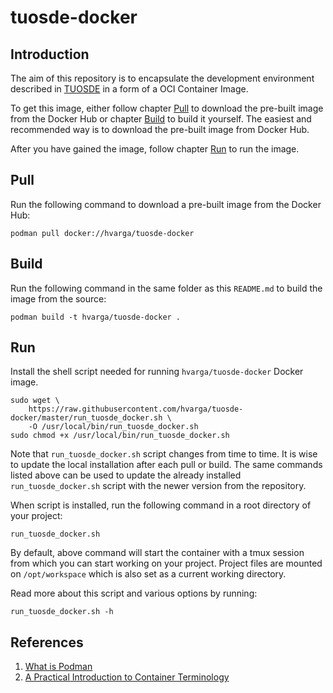 # tuosde-docker

## Introduction

The aim of this repository is to encapsulate the development environment
described in [TUOSDE](https://www.tuosde.org/) in a form of a OCI Container
Image.

To get this image, either follow chapter [Pull](#pull) to download the pre-built
image from the Docker Hub or chapter [Build](#build) to build it yourself. The
easiest and recommended way is to download the pre-built image from Docker Hub.

After you have gained the image, follow chapter [Run](#run) to run the image.

## Pull

Run the following command to download a pre-built image from the Docker Hub:

```shell
podman pull docker://hvarga/tuosde-docker
```

## Build

Run the following command in the same folder as this `README.md` to build the
image from the source:

```shell
podman build -t hvarga/tuosde-docker .
```

## Run

Install the shell script needed for running `hvarga/tuosde-docker` Docker image.

```
sudo wget \
	https://raw.githubusercontent.com/hvarga/tuosde-docker/master/run_tuosde_docker.sh \
	-O /usr/local/bin/run_tuosde_docker.sh
sudo chmod +x /usr/local/bin/run_tuosde_docker.sh
```

Note that `run_tuosde_docker.sh` script changes from time to time. It is wise to
update the local installation after each pull or build. The same commands listed
above can be used to update the already installed `run_tuosde_docker.sh` script
with the newer version from the repository.

When script is installed, run the following command in a root directory of your
project:

```shell
run_tuosde_docker.sh
```

By default, above command will start the container with a tmux session from
which you can start working on your project. Project files are mounted on
`/opt/workspace` which is also set as a current working directory.

Read more about this script and various options by running:

```shell
run_tuosde_docker.sh -h
```

## References

1. [What is Podman](https://docs.podman.io/)
2. [A Practical Introduction to Container Terminology](https://developers.redhat.com/blog/2018/02/22/container-terminology-practical-introduction)
